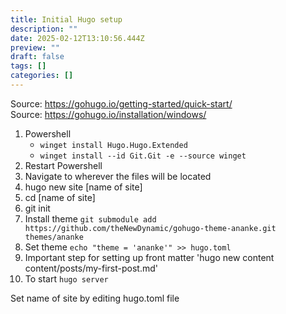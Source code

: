 ```yaml
---
title: Initial Hugo setup
description: ""
date: 2025-02-12T13:10:56.444Z
preview: ""
draft: false
tags: []
categories: []
---
```

Source: https://gohugo.io/getting-started/quick-start/  
Source: https://gohugo.io/installation/windows/

1. Powershell  
   * `winget install Hugo.Hugo.Extended`
   * `winget install --id Git.Git -e --source winget`
2. Restart Powershell  
3. Navigate to wherever the files will be located
4. hugo new site [name of site]
5. cd [name of site]
6. git init
7. Install theme `git submodule add https://github.com/theNewDynamic/gohugo-theme-ananke.git themes/ananke`
8. Set theme `echo "theme = 'ananke'" >> hugo.toml`
9. Important step for setting up front matter  'hugo new content content/posts/my-first-post.md'
10. To start `hugo server`

Set name of site by editing hugo.toml file